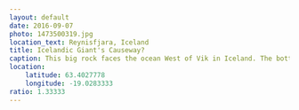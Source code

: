 ```yaml
---
layout: default
date: 2016-09-07
photo: 1473500319.jpg
location_text: Reynisfjara, Iceland
title: Icelandic Giant's Causeway?
caption: This big rock faces the ocean West of Vik in Iceland. The bottom part reminded me of Ireland's Giant's Causeway.
location:
    latitude: 63.4027778
    longitude: -19.0283333
ratio: 1.33333
---
```

